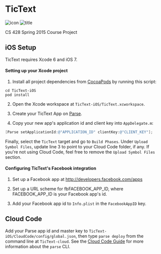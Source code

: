 # TicText

![icon](https://cloud.githubusercontent.com/assets/5849363/5930844/f1c6a678-a65a-11e4-9a33-96a9a788e3e4.png)
![title](https://cloud.githubusercontent.com/assets/5849363/5930870/376d78be-a65b-11e4-9ca4-53c2b70c4864.png)

CS 428 Spring 2015 Course Project

## iOS Setup

TicText requires Xcode 6 and iOS 7. 

#### Setting up your Xcode project

1. Install all project dependencies from [CocoaPods](http://cocoapods.org/#install) by running this script:
```
cd TicText-iOS
pod install
```

2. Open the Xcode workspace at `TicText-iOS/TicText.xcworkspace`.

3. Create your TicText App on [Parse](https://parse.com/apps).

4. Copy your new app's application id and client key into `AppDelegate.m`:

```objective-c
[Parse setApplicationId:@"APPLICATION_ID" clientKey:@"CLIENT_KEY"];
```

Finally, select the `TicText` target and go to `Build Phases`. Under `Upload Symbol Files`, update line 3 to point to your Cloud Code folder, if any. If you're not using Cloud Code, feel free to remove the `Upload Symbol Files` section.

#### Configuring TicText's Facebook integration

1. Set up a Facebook app at http://developers.facebook.com/apps

2. Set up a URL scheme for fbFACEBOOK_APP_ID, where FACEBOOK_APP_ID is your Facebook app's id. 

3. Add your Facebook app id to `Info.plist` in the `FacebookAppID` key.

## Cloud Code

Add your Parse app id and master key to `TicText-iOS/CloudCode/config/global.json`, then type `parse deploy` from the command line at `TicText-cloud`. See the [Cloud Code Guide](https://parse.com/docs/cloud_code_guide#clt) for more information about the `parse` CLI.
